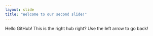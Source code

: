 ```yaml
---
layout: slide
title: "Welcome to our second slide!"
---
```

Hello GitHub! This is the right hub right?
Use the left arrow to go back!
